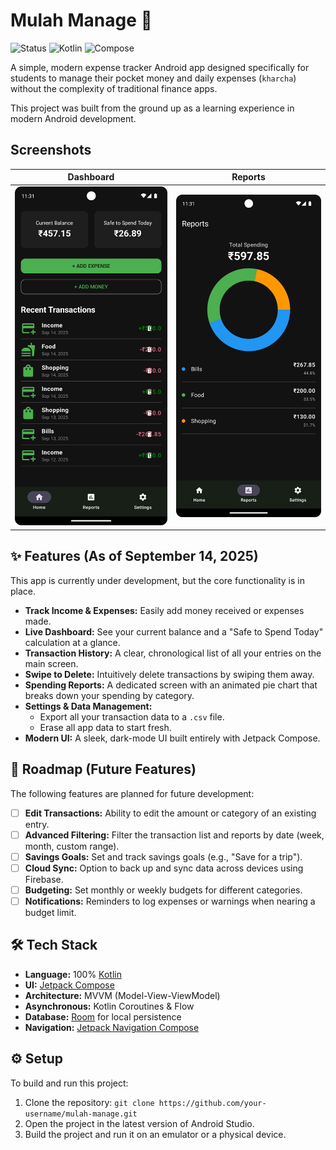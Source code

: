 # Mulah Manage 💸

![Status](https://img.shields.io/badge/status-in_development-orange) ![Kotlin](https://img.shields.io/badge/Kotlin-2.0.0-blue?logo=kotlin) ![Compose](https://img.shields.io/badge/Jetpack%20Compose-1.6-blue?logo=jetpackcompose)

A simple, modern expense tracker Android app designed specifically for students to manage their pocket money and daily expenses (`kharcha`) without the complexity of traditional finance apps.

This project was built from the ground up as a learning experience in modern Android development.

## Screenshots

| Dashboard                               | Reports                                   |
| --------------------------------------- | ----------------------------------------- |
| ![Dashboard Screen](./img/Screenshot_20250914_233118.png) | ![Reports Screen](./img/Screenshot_20250914_233134.png) |

## ✨ Features (As of September 14, 2025)

This app is currently under development, but the core functionality is in place.

* **Track Income & Expenses:** Easily add money received or expenses made.
* **Live Dashboard:** See your current balance and a "Safe to Spend Today" calculation at a glance.
* **Transaction History:** A clear, chronological list of all your entries on the main screen.
* **Swipe to Delete:** Intuitively delete transactions by swiping them away.
* **Spending Reports:** A dedicated screen with an animated pie chart that breaks down your spending by category.
* **Settings & Data Management:**
    * Export all your transaction data to a `.csv` file.
    * Erase all app data to start fresh.
* **Modern UI:** A sleek, dark-mode UI built entirely with Jetpack Compose.

## 🚀 Roadmap (Future Features)

The following features are planned for future development:

* [ ] **Edit Transactions:** Ability to edit the amount or category of an existing entry.
* [ ] **Advanced Filtering:** Filter the transaction list and reports by date (week, month, custom range).
* [ ] **Savings Goals:** Set and track savings goals (e.g., "Save for a trip").
* [ ] **Cloud Sync:** Option to back up and sync data across devices using Firebase.
* [ ] **Budgeting:** Set monthly or weekly budgets for different categories.
* [ ] **Notifications:** Reminders to log expenses or warnings when nearing a budget limit.

## 🛠️ Tech Stack

* **Language:** 100% [Kotlin](https://kotlinlang.org/)
* **UI:** [Jetpack Compose](https://developer.android.com/jetpack/compose)
* **Architecture:** MVVM (Model-View-ViewModel)
* **Asynchronous:** Kotlin Coroutines & Flow
* **Database:** [Room](https://developer.android.com/jetpack/androidx/releases/room) for local persistence
* **Navigation:** [Jetpack Navigation Compose](https://developer.android.com/jetpack/compose/navigation)

## ⚙️ Setup

To build and run this project:
1.  Clone the repository: `git clone https://github.com/your-username/mulah-manage.git`
2.  Open the project in the latest version of Android Studio.
3.  Build the project and run it on an emulator or a physical device.
